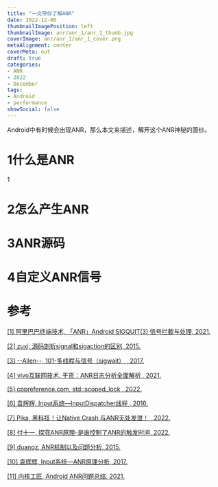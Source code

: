 ```yaml
---
title: "一文带你了解ANR"
date: 2022-12-06
thumbnailImagePosition: left
thumbnailImage: anr/anr_1/anr_1_thumb.jpg
coverImage: anr/anr_1/anr_1_cover.png
metaAlignment: center
coverMeta: out
draft: true
categories:
- ANR
- 2022
- December
tags:
- Android
- performance
showSocial: false
---
```


Android中有时候会出现ANR，那么本文来描述，解开这个ANR神秘的面纱。

<!--more-->
# 1什么是ANR

1

# 2怎么产生ANR



# 3ANR源码



# 4自定义ANR信号



# 参考

[[1] 阿里巴巴终端技术, 「ANR」Android SIGQUIT(3) 信号拦截与处理, 2021.](https://blog.csdn.net/qq_32198115/article/details/120720820)

[[2] zuxi, 源码剖析signal和sigaction的区别, 2015.](https://blog.csdn.net/wangzuxi/article/details/44814825)

[[3] --Allen--, 101-多线程与信号（sigwait） , 2017.](https://allen.blog.csdn.net/article/details/62892105)

[[4] vivo互联网技术, 干货：ANR日志分析全面解析 , 2021.](https://zhuanlan.zhihu.com/p/378902923?utm_id=0)

[[5] cppreference.com, std::scoped_lock , 2022.](https://en.cppreference.com/w/cpp/thread/scoped_lock)

[[6] 袁辉辉, Input系统—InputDispatcher线程 , 2016.](http://gityuan.com/2016/12/17/input-dispatcher/)

[[7] Pika, 黑科技！让Native Crash 与ANR无处发泄！ , 2022.](https://juejin.cn/post/7114181318644072479)

[[8] 付十一, 探究ANR原理-是谁控制了ANR的触发时间, 2022.](https://juejin.cn/post/7121217696594657293#heading-3)

[[9] duanqz, ANR机制以及问题分析, 2015.](https://duanqz.github.io/2015-10-12-ANR-Analysis#213-input%E5%A4%84%E7%90%86%E8%B6%85%E6%97%B6)

[[10] 袁辉辉, Input系统—ANR原理分析, 2017.](http://gityuan.com/2017/01/01/input-anr/)

[[11] 内核工匠, Android ANR问题总结, 2021.](https://blog.csdn.net/feelabclihu/article/details/119962884?spm=1001.2014.3001.5502)



